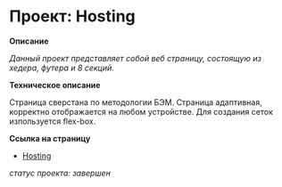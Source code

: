 # Проект: Hosting

**Описание**

_Данный проект представляет собой веб страницу, состоящую из хедера, футера и 8 секций._

**Техническое описание**

Страница сверстана по методологии БЭМ. Страница адаптивная, корректно отображается на любом устройстве. Для создания сеток изпользуется flex-box.

**Ссылка на страницу**

- [Hosting](https://aleksey-dev-crt.github.io/LandingPage-hosting/index.html)

*статус проекта: завершен*
